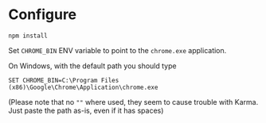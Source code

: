 # Configure

```
npm install
```

Set `CHROME_BIN` ENV variable to point to the `chrome.exe` application.

On Windows, with the default path you should type
```
SET CHROME_BIN=C:\Program Files (x86)\Google\Chrome\Application\chrome.exe
```
(Please note that no `""` where used, they seem to cause trouble with Karma.
Just paste the path as-is, even if it has spaces)

